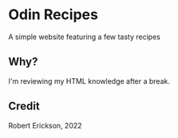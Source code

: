 # Odin Recipes

A simple website featuring a few tasty recipes

## Why?

I'm reviewing my HTML knowledge after a break.

## Credit

Robert Erickson, 2022
